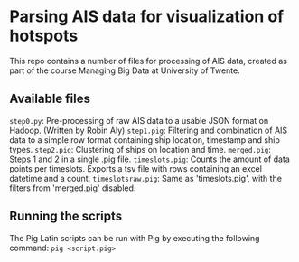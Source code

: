 # Parsing AIS data for visualization of hotspots

This repo contains a number of files for processing of AIS data, created as part of the course
Managing Big Data at University of Twente.

## Available files
`step0.py`: Pre-processing of raw AIS data to a usable JSON format on Hadoop. (Written by Robin Aly)
`step1.pig`: Filtering and combination of AIS data to a simple row format containing ship location, timestamp and ship types.
`step2.pig`: Clustering of ships on location and time.
`merged.pig`: Steps 1 and 2 in a single .pig file.
`timeslots.pig`: Counts the amount of data points per timeslots. Exports a tsv file with rows containing an excel datetime and a count.
`timeslotsraw.pig`: Same as 'timeslots.pig', with the filters from 'merged.pig' disabled.

## Running the scripts
The Pig Latin scripts can be run with Pig by executing the following command:
	`pig <script.pig>`